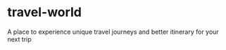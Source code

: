 # travel-world
A place to experience unique travel journeys and better itinerary for your next trip
